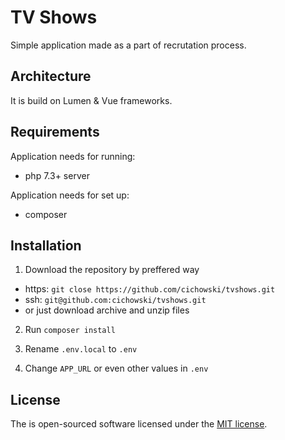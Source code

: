 # TV Shows
Simple application made as a part of recrutation process.
 
## Architecture

It is build on Lumen & Vue frameworks.

## Requirements

Application needs for running:
- php 7.3+ server

Application needs for set up:
- composer

## Installation

1. Download the repository by preffered way

- https: `git close https://github.com/cichowski/tvshows.git`
- ssh: `git@github.com:cichowski/tvshows.git`
- or just download archive and unzip files
 
2. Run `composer install`

3. Rename `.env.local` to `.env`

4. Change `APP_URL` or even other values in `.env`

## License

The is open-sourced software licensed under the [MIT license](https://opensource.org/licenses/MIT).

